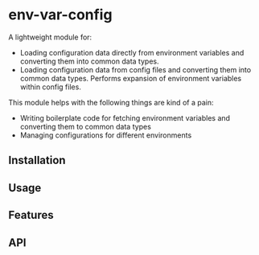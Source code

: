 # env-var-config
A lightweight module for:
- Loading configuration data directly from environment variables and converting them into common data types.
- Loading configuration data from config files and converting them into common data types. Performs expansion of environment variables within config files.

This module helps with the following things are kind of a pain:
- Writing boilerplate code for fetching environment variables and converting them to common data types
- Managing configurations for different environments

## Installation

## Usage

## Features

## API
